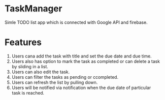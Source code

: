 # TaskManager

 Simle TODO list app which is connected with Google API and firebase.
# Features
1) Users cana add the task with title and set the due date and due time.
2) Users also has option to mark the task as completed or  can delete a task by sliding in a list.
3) Users can also edit the task.
4) Users can filter the tasks as pending or ccompleted.
5) Users can refresh the list by pulling down.
6) Users will be notified via notification when the due date of particular task is reached.
